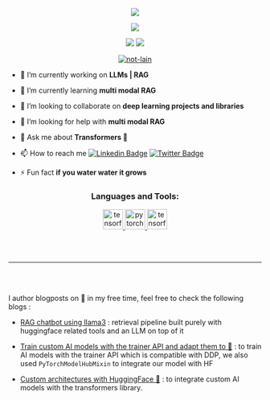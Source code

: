 
<p align="center" >
<img src="https://readme-typing-svg.herokuapp.com/?lines=Hello,+World+!&center=true&size=30">
  </p>
<p align="center">
   <img src="https://readme-typing-svg.herokuapp.com/?lines=Rebooting+System...&center=true&size=30"> 

 </p>


<div align="center">

![](https://img.shields.io/github/followers/not-lain?color=green&logo=github)
![](https://komarev.com/ghpvc/?username=not-lain)


<p align="center"> <a href="https://github.com/ryo-ma/github-profile-trophy"><img src="https://github-profile-trophy.vercel.app/?username=not-lain&theme=onedark&row=2&column=3" alt="not-lain" /></a> </p>
</div>

- 🔭 I’m currently working on **LLMs | RAG**

- 🌱 I’m currently learning **multi modal RAG**

- 👯 I’m looking to collaborate on **deep learning projects and libraries**

- 🤝 I’m looking for help with **multi modal RAG**

- 💬 Ask me about **Transformers 🤖**

- 📫 How to reach me  [![Linkedin Badge](https://img.shields.io/badge/-hafedh-hichri?style=flat&logo=Linkedin&logoColor=white&link=https://www.linkedin.com/in/hafedh-hihcri/)](https://www.linkedin.com/in/hafedh-hihcri/) [![Twitter Badge](https://img.shields.io/badge/-@not_so_lain-1ca0f1?style=flat&labelColor=1ca0f1&logo=twitter&logoColor=white&link=https://twitter.com/not_so_lain)](https://twitter.com/not_so_lain)

- ⚡ Fun fact **if you water water it grows**



<h3 align="center">Languages and Tools:</h3>
<p align="center"> <a href="https://www.tensorflow.org" target="_blank" rel="noreferrer"> <img src="https://www.vectorlogo.zone/logos/tensorflow/tensorflow-icon.svg" alt="tensorflow" width="40" height="40"/> </a> <a href="https://pytorch.org/" target="_blank" rel="noreferrer"> <img src="https://www.vectorlogo.zone/logos/pytorch/pytorch-icon.svg" alt="pytorch" width="40" height="40"/> </a> <a href="https://huggingface.co/" target="_blank" rel="noreferrer"> <img src="https://huggingface.co/datasets/huggingface/brand-assets/resolve/main/hf-logo.png" alt="tensorflow" width="40" height="40"/> </a> </p>


<br><br>
<hr>
<br><br>

I author blogposts on 🤗 in my free time, feel free to check the following blogs :

- [RAG chatbot using llama3](https://huggingface.co/blog/not-lain/rag-chatbot-using-llama3) : retrieval pipeline built purely with huggingface related tools and an LLM on top of it

- [Train custom AI models with the trainer API and adapt them to 🤗](https://huggingface.co/blog/not-lain/trainer-api-and-mixin-classes) : to train AI models with the trainer API which is  compatible with DDP, we also used `PyTorchModelHubMixin` to integrate our model with HF

- [Custom architectures with HuggingFace 🤗](https://huggingface.co/blog/not-lain/custom-architectures-with-huggingface) : to integrate custom AI models with the transformers library.

<!--
<img  src="https://github-readme-stats.vercel.app/api/top-langs?username=not-lain&show_icons=true&locale=en&layout=compact&theme=react&border_color=61dafb&hide_border=true" alt="not-lain" />

<br/>

[![lain's GitHub stats](https://github-readme-stats.vercel.app/api?username=not-lain&show_icons=true&theme=react)](https://github.com/not-lain)


<br/>

<img class="center" src="https://github-readme-streak-stats.herokuapp.com/?user=not-lain&theme=react&border=61dafb&hide_border=true" alt="not-lain" />

<br/>


[![lain's activity graph](https://github-readme-activity-graph.vercel.app/graph?username=not-lain&theme=github-compact&hide_border=true)](https://github.com/not-lain)

<br/>


### Now i'm listening to : 

[![Spotify](https://hafedh-spotify.vercel.app/api/spotify)](https://open.spotify.com/user/2jufg0agb6jrkwysutu217ttd)
-->
